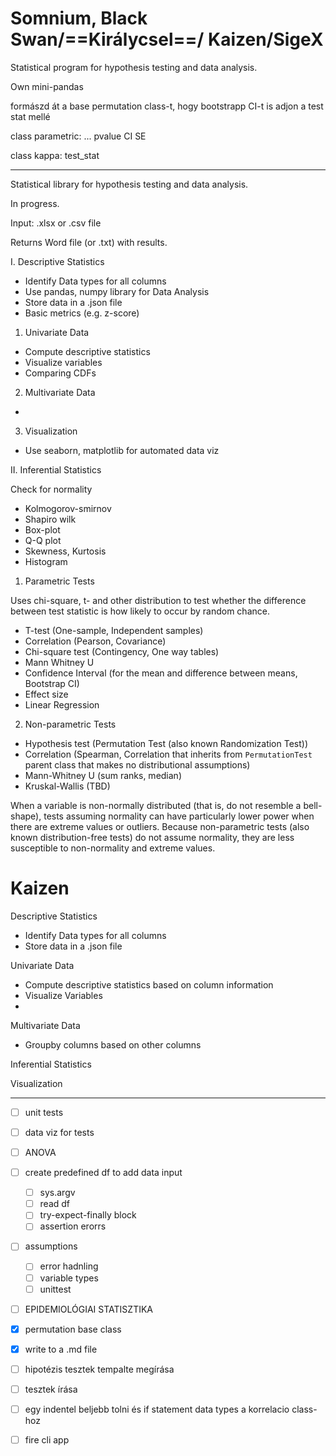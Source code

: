 # Somnium,  Black Swan/==Királycsel==/ Kaizen/SigeX

Statistical program for hypothesis testing and data analysis.

Own mini-pandas


formászd át a base permutation class-t, hogy bootstrapp CI-t is adjon a test stat mellé

class parametric:
	...
	pvalue
	CI
	SE

class kappa:
	test_stat


---

Statistical library for hypothesis testing and data analysis.

In progress.


Input:
    .xlsx or .csv file

Returns 
    Word file (or .txt) with results.




I. Descriptive Statistics

- Identify Data types for all columns
- Use pandas, numpy library for Data Analysis
- Store data in a .json file
- Basic metrics (e.g. z-score)

1. Univariate Data

- Compute descriptive statistics 
- Visualize variables
- Comparing CDFs

2. Multivariate Data

- 

3. Visualization

- Use seaborn, matplotlib for automated data viz


II. Inferential Statistics

Check for normality

- Kolmogorov-smirnov
- Shapiro wilk
- Box-plot
- Q-Q plot
- Skewness, Kurtosis
- Histogram


1. Parametric Tests

Uses chi-square, t- and other distribution to test whether the difference between test statistic is how likely to occur by random chance.

- T-test (One-sample, Independent samples)
- Correlation (Pearson, Covariance)
- Chi-square test (Contingency, One way tables)
- Mann Whitney U
- Confidence Interval (for the mean and difference between means, Bootstrap CI)
- Effect size
- Linear Regression

2. Non-parametric Tests

- Hypothesis test (Permutation Test (also known Randomization Test))
- Correlation (Spearman, Correlation that inherits from `PermutationTest` parent class that makes no distributional assumptions)
- Mann-Whitney U (sum ranks, median)
- Kruskal-Wallis (TBD)


When a variable is non-normally distributed (that is, do not resemble a bell-shape), tests assuming normality can have particularly lower power when there are extreme values or outliers. Because non-parametric tests (also known distribution-free tests) do not assume normality, they are less susceptible to non-normality and extreme values. 






# Kaizen

Descriptive Statistics

- Identify Data types for all columns
- Store data in a .json file

Univariate Data

- Compute descriptive statistics based on column information
- Visualize Variables
- 

Multivariate Data

- Groupby columns based on other columns



Inferential Statistics







Visualization


----

- [ ] unit tests
- [ ] data viz for tests
- [ ] ANOVA
- [ ] create predefined df to add data input
	- [ ] sys.argv
	- [ ] read df
	- [ ] try-expect-finally block
	- [ ] assertion erorrs
- [ ] assumptions
	- [ ] error hadnling
	- [ ] variable types
	- [ ] unittest
- [ ] EPIDEMIOLÓGIAI STATISZTIKA
- [x] permutation base class
- [x] write to a .md file
- [ ] hipotézis tesztek tempalte megírása
- [ ] tesztek írása
- [ ] egy indentel beljebb tolni és if statement data types a korrelacio class-hoz
- [ ] fire cli app



